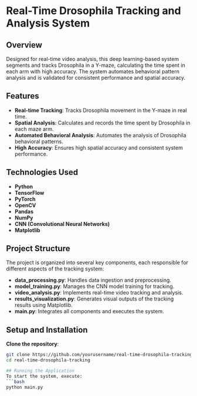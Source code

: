 # Real-Time Drosophila Tracking and Analysis System

## Overview

Designed for real-time video analysis, this deep learning-based system segments and tracks Drosophila in a Y-maze, calculating the time spent in each arm with high accuracy. The system automates behavioral pattern analysis and is validated for consistent performance and spatial accuracy.

## Features

- **Real-time Tracking**: Tracks Drosophila movement in the Y-maze in real time.
- **Spatial Analysis**: Calculates and records the time spent by Drosophila in each maze arm.
- **Automated Behavioral Analysis**: Automates the analysis of Drosophila behavioral patterns.
- **High Accuracy**: Ensures high spatial accuracy and consistent system performance.

## Technologies Used

- **Python**
- **TensorFlow**
- **PyTorch**
- **OpenCV**
- **Pandas**
- **NumPy**
- **CNN (Convolutional Neural Networks)**
- **Matplotlib**

## Project Structure

The project is organized into several key components, each responsible for different aspects of the tracking system:

- **data_processing.py**: Handles data ingestion and preprocessing.
- **model_training.py**: Manages the CNN model training for tracking.
- **video_analysis.py**: Implements real-time video tracking and analysis.
- **results_visualization.py**: Generates visual outputs of the tracking results using Matplotlib.
- **main.py**: Integrates all components and executes the system.

## Setup and Installation

 **Clone the repository**:
   ```sh
   git clone https://github.com/yourusername/real-time-drosophila-tracking.git
   cd real-time-drosophila-tracking

## Running the Application
To start the system, execute:
   ```bash
   python main.py



